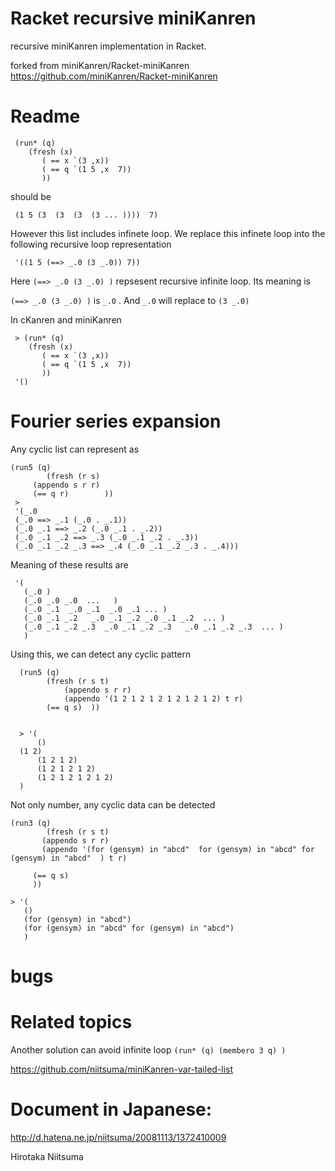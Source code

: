 Racket recursive miniKanren 
=================

recursive miniKanren implementation in Racket.

forked from miniKanren/Racket-miniKanren
https://github.com/miniKanren/Racket-miniKanren

# Readme
    
     (run* (q) 
	    (fresh (x)
		   ( == x `(3 ,x))
		   ( == q `(1 5 ,x  7))
		   ))
should be

     (1 5 (3  (3  (3  (3 ... ))))  7) 

However this list includes infinete loop.
We replace this infinete loop into the following recursive loop representation

     '((1 5 (==> _.0 (3 _.0)) 7))

Here  ` (==> _.0 (3 _.0) ) ` repsesent recursive infinite loop.
Its meaning is 

` (==> _.0 (3 _.0) ) ` is ` _.0 ` . And ` _.0 ` will replace to ` (3 _.0) `
 

In cKanren and miniKanren 

     > (run* (q) 
	    (fresh (x)
		   ( == x `(3 ,x))
		   ( == q `(1 5 ,x  7))
		   ))
     '()
	
# Fourier series expansion

Any cyclic list can represent as 


    (run5 (q)
    	    (fresh (r s)
	     (appendo s r r)	  
	     (== q r)	     ))
     >      
     '(_.0
     (_.0 ==> _.1 (_.0 . _.1))
     (_.0 _.1 ==> _.2 (_.0 _.1 . _.2))
     (_.0 _.1 _.2 ==> _.3 (_.0 _.1 _.2 . _.3))
     (_.0 _.1 _.2 _.3 ==> _.4 (_.0 _.1 _.2 _.3 . _.4)))

Meaning of these results are
    
     '(
       (_.0 )
       (_.0 _.0 _.0  ...   )
       (_.0 _.1  _.0 _.1  _.0 _.1 ... )
       (_.0 _.1 _.2   _.0 _.1 _.2 _.0 _.1 _.2  ... )
       (_.0 _.1 _.2 _.3  _.0 _.1 _.2 _.3   _.0 _.1 _.2 _.3  ... )
       )
       
Using this, we can detect any cyclic pattern 
      
      
      (run5 (q)
      	    (fresh (r s t)
	    	    (appendo s r r)
	     	    (appendo '(1 2 1 2 1 2 1 2 1 2 1 2) t r)		    
		    (== q s)  ))


      > '(
          () 
	  (1 2) 
          (1 2 1 2) 
          (1 2 1 2 1 2) 
          (1 2 1 2 1 2 1 2)
	  )

Not only number, any cyclic data can be detected 


    (run3 (q)
    	    (fresh (r s t)
	       (appendo s r r)
	       (appendo '(for (gensym) in "abcd"  for (gensym) in "abcd" for (gensym) in "abcd"  ) t r)

	     (== q s)
	     ))

    > '(
       () 
       (for (gensym) in "abcd") 
       (for (gensym) in "abcd" for (gensym) in "abcd")
       )



	   

# bugs 




# Related topics
  
Another solution can avoid infinite loop `(run* (q) (membero 3 q) ) ` 

https://github.com/niitsuma/miniKanren-var-tailed-list
  
      

# Document in Japanese:

http://d.hatena.ne.jp/niitsuma/20081113/1372410009


Hirotaka Niitsuma